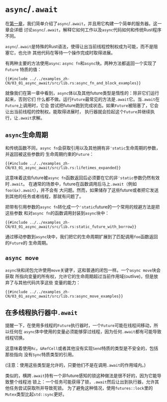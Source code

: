 # `async`/`.await`

在[第一章]，我们简单介绍了`async`/`.await`，并且用它构建一个简单的服务器。这一章会详细
讨论`async`/`.await`，解释它如何工作以及`async`代码如何和传统Rust程序不同。

`async`/`.await`是特殊的Rust语法，使得让出当前线程控制权成为可能，而不是阻塞它，也允许
其他代码在等待一个操作完成时取得进展。

有两种主要的方法使用`async`: `async fn`和`async`块。两种方法都返回一个实现了`Future`
特质的值：

```rust,no_run
{{#include ../../examples_zh-CN/03_01_async_await/src/lib.rs:async_fn_and_block_examples}}
```

就像我们在第一章中看到，`async`体以及其他future类型是惰性的：除非它们运行起来，否则它们
什么都不做。运行`Future`最常见的方法是`.await`它。当`.await`在`Future`上调用时，它会
尝试把future跑到完成状态。如果`Future`被阻塞了，它会让出当前线程的控制权。能取得进展时，
执行器就会捡起这个`Future`并继续执行，让`.await`求解。

## `async`生命周期

和传统函数不同，`async fn`会获取引用以及其他拥有非`'static`生命周期的参数，并返回被这些参数的
生命周期约束的`Future`：

```rust,no_run
{{#include ../../examples_zh-CN/03_01_async_await/src/lib.rs:lifetimes_expanded}}
```

这意味着这些future被`async fn`函数返回后必须要在它的非`'static`参数仍然有效时`.await`。
在通常的场景中，future在函数调用后马上`.await`（例如`foo(&x).await`），并不会有
大问题。然而，如果储存了这些future或者把它发送到其他的任务或者线程，那就有问题了。

把带有引用参数的`async fn`转化成一个`'static`future的一个常用的规避方法是把这些参数
和对`async fn`的函数调用封装到`async`块中：

```rust,no_run
{{#include ../../examples_zh-CN/03_01_async_await/src/lib.rs:static_future_with_borrow}}
```
通过移动参数到`async`块中，我们把它的生命周期扩展到了匹配调用`foo`函数返回的`Future`的
生命周期。

## `async move`

`async`块和闭包允许使用`move`关键字，这和普通的闭包一样。一个`async move`块会获取
所指向变量的所有权，允许它的生命周期超过当前作用域(outlive)，但是放弃了与其他代码共享这些
变量的能力：

```rust,no_run
{{#include ../../examples_zh-CN/03_01_async_await/src/lib.rs:async_move_examples}}
```

## 在多线程执行器中`.await`

提醒一下，在使用多线程的`Future`执行器时，一个`Future`可能在线程间移动，所以任何在
`async`体中使用的变量必须能够穿过线程，因为任何`.await`都有可能导致线程切换。

这意味着使用`Rc`，`&RefCell`或者其他没有实现`Send`特质的类型是不安全的，包括那些指向
没有`Sync`特质类型的引用。

(注意：使用这些类型是允许的，只要他们不是在调用`.await`的作用域内。)

类似的，横跨`.await`持有一个非future感知的锁这种做法是很不好的，因为它能导致整个线程池
锁上：一个任务可能获得了锁，`.await`然后让出到执行器，允许其他任务尝试获取所并导致死锁。
为了避免这种情况，使用`futures::lock`里的`Mutex`类型比起`std::sync`更好。

[第一章]: ../01_getting_started/04_async_await_primer.md
